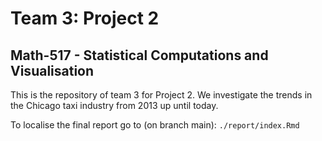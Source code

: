 # Team 3: Project 2
## Math-517 - Statistical Computations and Visualisation

This is the repository of team 3 for Project 2. We investigate the trends in the Chicago taxi industry from 2013 up until today.

To localise the final report go to (on branch main):
`./report/index.Rmd`
